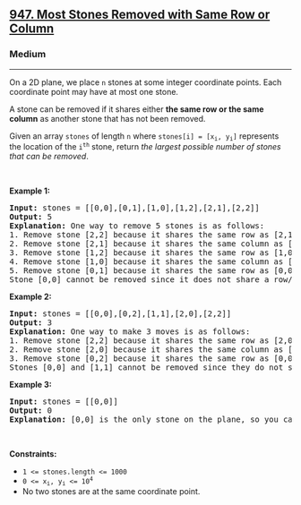 <h2><a href="https://leetcode.com/problems/most-stones-removed-with-same-row-or-column/">947. Most Stones Removed with Same Row or Column</a></h2><h3>Medium</h3><hr><div style="user-select: auto;"><p style="user-select: auto;">On a 2D plane, we place <code style="user-select: auto;">n</code> stones at some integer coordinate points. Each coordinate point may have at most one stone.</p>

<p style="user-select: auto;">A stone can be removed if it shares either <strong style="user-select: auto;">the same row or the same column</strong> as another stone that has not been removed.</p>

<p style="user-select: auto;">Given an array <code style="user-select: auto;">stones</code> of length <code style="user-select: auto;">n</code> where <code style="user-select: auto;">stones[i] = [x<sub style="user-select: auto;">i</sub>, y<sub style="user-select: auto;">i</sub>]</code> represents the location of the <code style="user-select: auto;">i<sup style="user-select: auto;">th</sup></code> stone, return <em style="user-select: auto;">the largest possible number of stones that can be removed</em>.</p>

<p style="user-select: auto;">&nbsp;</p>
<p style="user-select: auto;"><strong style="user-select: auto;">Example 1:</strong></p>

<pre style="user-select: auto;"><strong style="user-select: auto;">Input:</strong> stones = [[0,0],[0,1],[1,0],[1,2],[2,1],[2,2]]
<strong style="user-select: auto;">Output:</strong> 5
<strong style="user-select: auto;">Explanation:</strong> One way to remove 5 stones is as follows:
1. Remove stone [2,2] because it shares the same row as [2,1].
2. Remove stone [2,1] because it shares the same column as [0,1].
3. Remove stone [1,2] because it shares the same row as [1,0].
4. Remove stone [1,0] because it shares the same column as [0,0].
5. Remove stone [0,1] because it shares the same row as [0,0].
Stone [0,0] cannot be removed since it does not share a row/column with another stone still on the plane.
</pre>

<p style="user-select: auto;"><strong style="user-select: auto;">Example 2:</strong></p>

<pre style="user-select: auto;"><strong style="user-select: auto;">Input:</strong> stones = [[0,0],[0,2],[1,1],[2,0],[2,2]]
<strong style="user-select: auto;">Output:</strong> 3
<strong style="user-select: auto;">Explanation:</strong> One way to make 3 moves is as follows:
1. Remove stone [2,2] because it shares the same row as [2,0].
2. Remove stone [2,0] because it shares the same column as [0,0].
3. Remove stone [0,2] because it shares the same row as [0,0].
Stones [0,0] and [1,1] cannot be removed since they do not share a row/column with another stone still on the plane.
</pre>

<p style="user-select: auto;"><strong style="user-select: auto;">Example 3:</strong></p>

<pre style="user-select: auto;"><strong style="user-select: auto;">Input:</strong> stones = [[0,0]]
<strong style="user-select: auto;">Output:</strong> 0
<strong style="user-select: auto;">Explanation:</strong> [0,0] is the only stone on the plane, so you cannot remove it.
</pre>

<p style="user-select: auto;">&nbsp;</p>
<p style="user-select: auto;"><strong style="user-select: auto;">Constraints:</strong></p>

<ul style="user-select: auto;">
	<li style="user-select: auto;"><code style="user-select: auto;">1 &lt;= stones.length &lt;= 1000</code></li>
	<li style="user-select: auto;"><code style="user-select: auto;">0 &lt;= x<sub style="user-select: auto;">i</sub>, y<sub style="user-select: auto;">i</sub> &lt;= 10<sup style="user-select: auto;">4</sup></code></li>
	<li style="user-select: auto;">No two stones are at the same coordinate point.</li>
</ul>
</div>